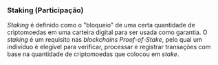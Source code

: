 ### Staking (Participação)

_Staking_ é definido como o "bloqueio" de uma certa quantidade de criptomoedas em uma carteira digital para ser usada como garantia. O _staking_ é um requisito nas _blockchains_ _Proof-of-Stake_, pelo qual um indivíduo é elegível para verificar, processar e registrar transações com base na quantidade de criptomoedas que colocou em _stake_.
